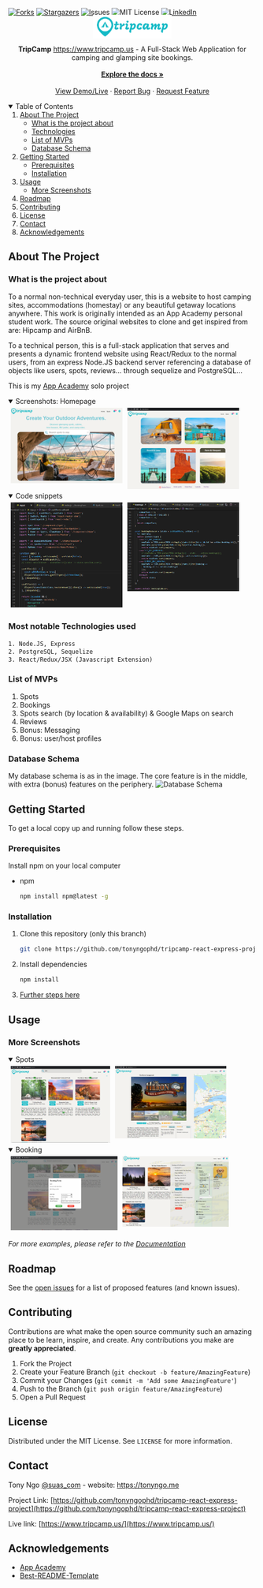 
[![Forks][forks-shield]][forks-url]
[![Stargazers][stars-shield]][stars-url]
[![Issues][issues-shield]][issues-url]
[![MIT License][license-shield]][license-url]
[![LinkedIn][linkedin-shield]][linkedin-url]
<!--ReactSkipperStart -->
<br />
<p align="center"  style='margin-top: -40px; margin-bottom: -10px;'>
  <a href="https://github.com/tonyngophd/tripcamp-react-express-project">
    <img src="/frontend/src/images/tripcamp6-200x60.png" alt="Logo" width="160" height="60" style="object-fit: contain">
  </a>

  <p align="center">
    <b>TripCamp</b> <a href="https://www.tripcamp.us/" target="_blank">https://www.tripcamp.us</a> - A Full-Stack Web Application for camping and glamping site bookings.
    <br />
    <br />
    <a href="https://github.com/tonyngophd/tripcamp-react-express-project/wiki"><strong>Explore the docs »</strong></a>
    <br />
    <br />
    <a href="https://www.tripcamp.us/" target="_blank">View Demo/Live</a>
    ·
    <a href="https://github.com/tonyngophd/tripcamp-react-express-project/issues">Report Bug</a>
    ·
    <a href="https://github.com/tonyngophd/tripcamp-react-express-project/issues">Request Feature</a>
  </p>
</p>



<details open='open'>
   <summary>Table of Contents</summary>
   <ol style='margin: 0px 30px 0px 0px'>
      <li>
         <a href="#about-the-project">About The Project</a>
         <ul>
            <li><a href="#what-is-the-project-about">What is the project about</a></li>
            <li><a href="#most-notable-technologies-used">Technologies</a></li>
            <li><a href="#list-of-mvps">List of MVPs</a></li>
            <li><a href="#database-schema">Database Schema</a></li>
         </ul>
      </li>
      <li>
         <a href="#getting-started">Getting Started</a>
         <ul>
         <li><a href="#prerequisites">Prerequisites</a></li>
         <li><a href="#installation">Installation</a></li>
         </ul>
      </li>
      <li><a href="#usage">Usage</a>
         <ul>
            <li><a href="#more-screenshots">More Screenshots</a></li>
         </ul>
      </li>
      <li><a href="#roadmap">Roadmap</a></li>
      <li><a href="#contributing">Contributing</a></li>
      <li><a href="#license">License</a></li>
      <li><a href="#contact">Contact</a></li>
      <li><a href="#acknowledgements">Acknowledgements</a></li>
   </ol>
</details>



## About The Project
### What is the project about
To a normal non-technical everyday user, this is a website to host camping sites, accommodations (homestay) or any beautiful getaway locations anywhere. This work is originally intended as an App Academy personal student work. The source original websites to clone and get inspired from are: Hipcamp and AirBnB.

To a technical person, this is a full-stack application that serves and presents a dynamic frontend website using React/Redux to the normal users, from an express Node.JS backend server referencing a database of objects like users, spots, reviews... through sequelize and PostgreSQL...

This is my <a href='www.appacademy.io' target='_blank'>App Academy</a> solo project
<!--ReactSkipperEnd -->

<!--ReactSkipperStart -->
<details open="open">
   <summary>Screenshots: Homepage </summary>
   <div style="display: flex">
      <img src="/resources/images/screenshots/tripcamp.png" width="45%" height="30%" style="margin: 5px"/>
      <img src="/resources/images/screenshots/home2.png" width="45%" height="30%" style="margin: 5px"/>
   <div>
</details>
<details open="open">
   <summary>Code snippets</summary>
   <div style="display: flex">
      <img src="/resources/images/screenshots/codesnippet1.png" width="45%" height="24%" style="margin: 5px"/>
      <img src="/resources/images/screenshots/codesnippet2.png" width="45%" height="24%" style="margin: 5px"/>
   <div>
</details>

<!--ReactSkipperEnd -->

### Most notable Technologies used
    1. Node.JS, Express
    2. PostgreSQL, Sequelize
    3. React/Redux/JSX (Javascript Extension)
    
### List of MVPs
  1. Spots
  2. Bookings
  3. Spots search (by location & availability) & Google Maps on search
  4. Reviews
  5. Bonus: Messaging
  6. Bonus: user/host profiles

### Database Schema
My database schema is as in the image. The core feature is in the middle, with extra (bonus) features on the periphery.
![Database Schema](https://tripcamp.s3.amazonaws.com/resources/images/official/tripcampdatabaseschema.png)

## Getting Started

To get a local copy up and running follow these steps.

### Prerequisites

Install npm on your local computer
* npm
  ```sh
  npm install npm@latest -g
  ```

### Installation
1. Clone this repository (only this branch)

   ```bash
   git clone https://github.com/tonyngophd/tripcamp-react-express-project.git
   ```

2. Install dependencies

      ```bash
      npm install
      ```

3. [Further steps here](https://github.com/tonyngophd/tripcamp-react-express-project/wiki)

## Usage
<!--ReactSkipperStart -->
### More Screenshots

<details open="open">
   <summary>Spots</summary>   
   <div style="display: flex">
      <img src="./resources/images/screenshots/spots.png" width="40%" height="40%"  style="margin: 5px"/>
      <img src="./resources/images/screenshots/singlespot.png" width="45%" height="40%"  style="margin: 5px"/>         
   <div>
</details>
<details open="open">
   <summary>Booking</summary>   
   <div style="display: flex">
      <!-- <div style='display: flex; flex-direction: column; width="40%"'> -->
         <img src="./resources/images/screenshots/booking.png" width="43%" height="30%" style="margin: 5px"/>
         <img src="./resources/images/screenshots/profilepage.png" width="43%" height="30%" style="margin: 5px"/>
      <!-- </div> -->
   <div>
</details>

<!--ReactSkipperEnd -->

_For more examples, please refer to the [Documentation](https://github.com/tonyngophd/tripcamp-react-express-project/wiki)_



## Roadmap

See the [open issues](https://github.com/tonyngophd/tripcamp-react-express-project/issues) for a list of proposed features (and known issues).



## Contributing

Contributions are what make the open source community such an amazing place to be learn, inspire, and create. Any contributions you make are **greatly appreciated**.

1. Fork the Project
2. Create your Feature Branch (`git checkout -b feature/AmazingFeature`)
3. Commit your Changes (`git commit -m 'Add some AmazingFeature'`)
4. Push to the Branch (`git push origin feature/AmazingFeature`)
5. Open a Pull Request



## License

Distributed under the MIT License. See `LICENSE` for more information.



## Contact

Tony Ngo [@suas_com](https://twitter.com/suas_com) - website: https://tonyngo.me

Project Link: [https://github.com/tonyngophd/tripcamp-react-express-project](https://github.com/tonyngophd/tripcamp-react-express-project)

Live link: [https://www.tripcamp.us/](https://www.tripcamp.us/)



## Acknowledgements

* [App Academy](https://www.appacademy.io/)
* [Best-README-Template](https://github.com/othneildrew/Best-README-Template)



[contributors-shield]: https://img.shields.io/github/contributors/tonyngophd/tripcamp-react-express-project.svg?style=for-the-badge
[contributors-url]: https://github.com/tonyngophd/tripcamp-react-express-project/graphs/contributors
[forks-shield]: https://img.shields.io/github/forks/tonyngophd/tripcamp-react-express-project.svg?style=for-the-badge
[forks-url]: https://github.com/tonyngophd/tripcamp-react-express-project/network/members
[stars-shield]: https://img.shields.io/github/stars/tonyngophd/tripcamp-react-express-project.svg?style=for-the-badge
[stars-url]: https://github.com/tonyngophd/tripcamp-react-express-project/stargazers
[issues-shield]: https://img.shields.io/github/issues/tonyngophd/tripcamp-react-express-project.svg?style=for-the-badge
[issues-url]: https://github.com/tonyngophd/tripcamp-react-express-project/issues
[license-shield]: https://img.shields.io/github/license/tonyngophd/tripcamp-react-express-project.svg?style=for-the-badge
[license-url]: https://github.com/tonyngophd/tripcamp-react-express-project/blob/master/LICENSE.txt
[linkedin-shield]: https://img.shields.io/badge/-LinkedIn-black.svg?style=for-the-badge&logo=linkedin&colorB=555
[linkedin-url]: https://www.linkedin.com/in/tony-ngo-suas/

